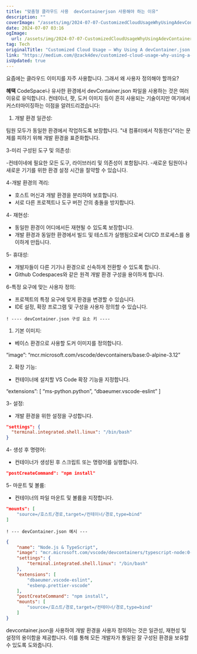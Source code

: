 ```yaml
---
title: "맞춤형 클라우드 사용  devContainerjson 사용해야 하는 이유"
description: ""
coverImage: "/assets/img/2024-07-07-CustomizedCloudUsageWhyUsingAdevContainerjson_0.png"
date: 2024-07-07 03:16
ogImage: 
  url: /assets/img/2024-07-07-CustomizedCloudUsageWhyUsingAdevContainerjson_0.png
tag: Tech
originalTitle: "Customized Cloud Usage — Why Using A devContainer.json ?"
link: "https://medium.com/@zack4dev/customized-cloud-usage-why-using-a-devcontainer-json-f48507f32b6c"
isUpdated: true
---
```





요즘에는 클라우드 이미지를 자주 사용합니다. 그래서 왜 사용자 정의해야 할까요?

**혜택**
CodeSpace나 유사한 환경에서 devContainer.json 파일을 사용하는 것은 여러 이유로 유익합니다. 컨테이너, 팟, 도커 이미지 등이 흔히 사용되는 기술이지만 여기에서 커스터마이징하는 이점을 알려드리겠습니다:

1. 개발 환경 일관성:


<div class="content-ad"></div>

팀원 모두가 동일한 환경에서 작업하도록 보장합니다.
"내 컴퓨터에서 작동한다"라는 문제를 피하기 위해 개발 환경을 표준화합니다.

3-미리 구성된 도구 및 의존성:

-컨테이네에 필요한 모든 도구, 라이브러리 및 의존성이 포함됩니다.
-새로운 팀원이나 새로운 기기를 위한 환경 설정 시간을 절약할 수 있습니다.

4-개발 환경의 격리:

<div class="content-ad"></div>

- 호스트 머신과 개발 환경을 분리하여 보호합니다.
- 서로 다른 프로젝트나 도구 버전 간의 충돌을 방지합니다.

4- 재현성:

- 동일한 환경이 어디에서든 재현될 수 있도록 보장합니다.
- 개발 환경과 동일한 환경에서 빌드 및 테스트가 실행됨으로써 CI/CD 프로세스를 용이하게 만듭니다.

5- 휴대성:

<div class="content-ad"></div>

- 개발자들이 다른 기기나 환경으로 신속하게 전환할 수 있도록 합니다.
- Github Codespaces와 같은 원격 개발 환경 구성을 용이하게 합니다.

6-특정 요구에 맞는 사용자 정의:

- 프로젝트의 특정 요구에 맞게 환경을 변경할 수 있습니다.
- IDE 설정, 확장 프로그램 및 구성을 사용자 정의할 수 있습니다.

`! ---- devContainer.json 구성 요소 키 ----`

<div class="content-ad"></div>

1. 기본 이미지:

- 베이스 환경으로 사용할 도커 이미지를 정의합니다.

“image”: “mcr.microsoft.com/vscode/devcontainers/base:0-alpine-3.12”


2. 확장 기능:

- 컨테이너에 설치할 VS Code 확장 기능을 지정합니다.

“extensions”: [
“ms-python.python”,
“dbaeumer.vscode-eslint”
]


<div class="content-ad"></div>

3- 설정:

- 개발 환경을 위한 설정을 구성합니다.
```json
"settings": {
  "terminal.integrated.shell.linux": "/bin/bash"
}
```

4- 생성 후 명령어:

- 컨테이너가 생성된 후 스크립트 또는 명령어를 실행합니다.
```json
"postCreateCommand": "npm install"
```

<div class="content-ad"></div>

5- 마운트 및 볼륨:
- 컨테이너의 파일 마운트 및 볼륨을 지정합니다.

```json
"mounts": [
    "source=/호스트/경로,target=/컨테이너/경로,type=bind"
]
```

`! --- devContainer.json 예시 ---`

```json
{
    "name": "Node.js & TypeScript",
    "image": "mcr.microsoft.com/vscode/devcontainers/typescript-node:0-12",
    "settings": {
        "terminal.integrated.shell.linux": "/bin/bash"
    },
    "extensions": [
        "dbaeumer.vscode-eslint",
        "esbenp.prettier-vscode"
    ],
    "postCreateCommand": "npm install",
    "mounts": [
        "source=/호스트/경로,target=/컨테이너/경로,type=bind"
    ]
}
```

devcontainer.json을 사용하여 개발 환경을 사용자 정의하는 것은 일관성, 재현성 및 설정의 용이함을 제공합니다. 이를 통해 모든 개발자가 통일된 잘 구성된 환경을 보유할 수 있도록 도와줍니다.